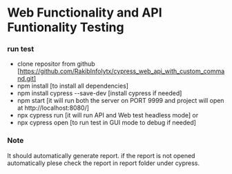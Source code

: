 # Web Functionality and API Funtionality Testing

### run test
- clone repositor from github [https://github.com/RakibInfolytx/cypress_web_api_with_custom_command.git]
- npm install [to install all dependencies]
- npm install cypress --save-dev [install cypress if needed]
- npm start [it will run both the server on PORT 9999 and project will open at http://localhost:8080/]
- npx cypress run [it will run API and Web test headless mode]
or
- npx cypress open [to run test in GUI mode to debug if needed]

### Note
It should automatically generate report. if the report is not opened automatically plese check the report in report folder under cypress. 
